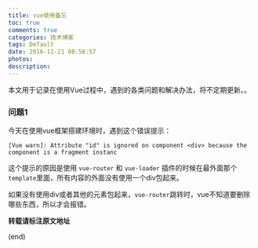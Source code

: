 ```yaml
---
title: vue使用备忘
toc: true
comments: true
categories: 技术博客
tags: Default
date: 2016-11-21 08:58:57
photos:
description:
---
```


本文用于记录在使用Vue过程中，遇到的各类问题和解决办法，将不定期更新。。

<!-- more -->

### 问题1

今天在使用vue框架搭建环境时，遇到这个错误提示：

```
[Vue warn]: Attribute "id" is ignored on component <div> because the component is a fragment instanc
```
 
这个提示的原因是使用 `vue-router` 和 `vue-loader` 插件的时候在最外面那个`template`里面，所有内容的外面没有使用一个div包起来。

如果没有使用div或者其他的元素包起来，`vue-router`跳转时，vue不知道要删除哪些东西，所以才会报错。


**转载请标注原文地址**

(end)
